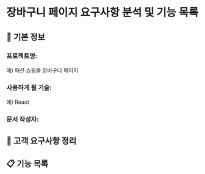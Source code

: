 # 장바구니 페이지 요구사항 분석 및 기능 목록

## 📌 기본 정보

### 프로젝트명:

예) 패션 쇼핑몰 장바구니 페이지

### 사용하게 될 기술:

예) React

### 문서 작성자:

## 📝 고객 요구사항 정리

## 📋 기능 목록
